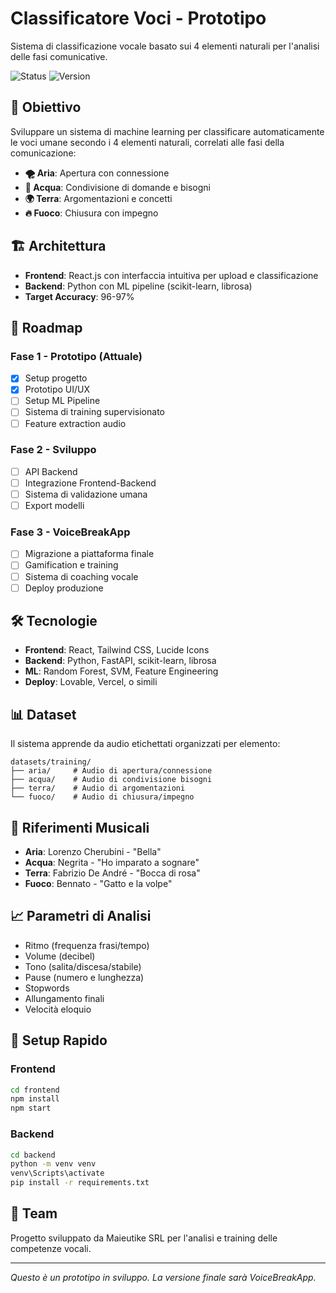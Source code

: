 ﻿# Classificatore Voci - Prototipo

Sistema di classificazione vocale basato sui 4 elementi naturali per l'analisi delle fasi comunicative.

![Status](https://img.shields.io/badge/Status-Prototipo-orange)
![Version](https://img.shields.io/badge/Version-0.1.0-blue)

## 🎯 Obiettivo

Sviluppare un sistema di machine learning per classificare automaticamente le voci umane secondo i 4 elementi naturali, correlati alle fasi della comunicazione:

- **🌪️ Aria**: Apertura con connessione
- **🌊 Acqua**: Condivisione di domande e bisogni  
- **🌍 Terra**: Argomentazioni e concetti
- **🔥 Fuoco**: Chiusura con impegno

## 🏗️ Architettura

- **Frontend**: React.js con interfaccia intuitiva per upload e classificazione
- **Backend**: Python con ML pipeline (scikit-learn, librosa)
- **Target Accuracy**: 96-97%

## 🚀 Roadmap

### Fase 1 - Prototipo (Attuale)
- [x] Setup progetto
- [x] Prototipo UI/UX
- [ ] Setup ML Pipeline
- [ ] Sistema di training supervisionato
- [ ] Feature extraction audio

### Fase 2 - Sviluppo
- [ ] API Backend
- [ ] Integrazione Frontend-Backend
- [ ] Sistema di validazione umana
- [ ] Export modelli

### Fase 3 - VoiceBreakApp
- [ ] Migrazione a piattaforma finale
- [ ] Gamification e training
- [ ] Sistema di coaching vocale
- [ ] Deploy produzione

## 🛠️ Tecnologie

- **Frontend**: React, Tailwind CSS, Lucide Icons
- **Backend**: Python, FastAPI, scikit-learn, librosa
- **ML**: Random Forest, SVM, Feature Engineering
- **Deploy**: Lovable, Vercel, o simili

## 📊 Dataset

Il sistema apprende da audio etichettati organizzati per elemento:
```
datasets/training/
├── aria/     # Audio di apertura/connessione
├── acqua/    # Audio di condivisione bisogni
├── terra/    # Audio di argomentazioni
└── fuoco/    # Audio di chiusura/impegno
```

## 🎵 Riferimenti Musicali

- **Aria**: Lorenzo Cherubini - "Bella"
- **Acqua**: Negrita - "Ho imparato a sognare"  
- **Terra**: Fabrizio De André - "Bocca di rosa"
- **Fuoco**: Bennato - "Gatto e la volpe"

## 📈 Parametri di Analisi

- Ritmo (frequenza frasi/tempo)
- Volume (decibel)
- Tono (salita/discesa/stabile)
- Pause (numero e lunghezza)
- Stopwords
- Allungamento finali
- Velocità eloquio

## 🚀 Setup Rapido

### Frontend
```bash
cd frontend
npm install
npm start
```

### Backend
```bash
cd backend
python -m venv venv
venv\Scripts\activate
pip install -r requirements.txt
```

## 👥 Team

Progetto sviluppato da Maieutike SRL per l'analisi e training delle competenze vocali.

---

*Questo è un prototipo in sviluppo. La versione finale sarà VoiceBreakApp.*
